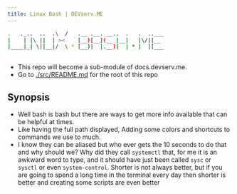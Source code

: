 ```yaml
---
title: Linux Bash | DEVserv.ME
---
```

```sh
.   ._..  ..  .\  /   .__ .__. __..  .   .  ..___
|    | |\ ||  | ><    [__)[__](__ |__|   |\/|[__ 
|____|_| \||__|/  \ * [__)|  |.__)|  | * |  |[___
                                                 
```

- This repo will become a sub-module of docs.devserv.me.
- Go to [./src/README.md](./src/README.md) for the root of this repo

## Synopsis

- Well bash is bash but there are ways to get more info available that can be helpful at times. 
- Like having the full path displayed, Adding some colors and shortcuts to commands we use to much.
- I know they can be aliased but who ever gets the 10 seconds to do that and why should we? Why did they call `systemctl` that, for me it is an awkward word to type, and it should have just been called `sysc` or `sysctl` or even `system-control`. Shorter is not always better, but if you are going to spend a long time in the terminal every day then shorter is better and creating some scripts are even better
